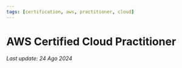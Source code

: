 ```yaml
---
tags: [certification, aws, practitioner, cloud]
---
```


# AWS Certified Cloud Practitioner

*Last update: 24 Ago 2024*

